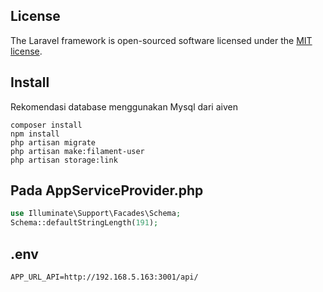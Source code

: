 ## License

The Laravel framework is open-sourced software licensed under the [MIT license](https://opensource.org/licenses/MIT).

## Install

Rekomendasi database menggunakan Mysql dari aiven

```console
composer install
npm install
php artisan migrate
php artisan make:filament-user
php artisan storage:link
```

## Pada AppServiceProvider.php

```php
use Illuminate\Support\Facades\Schema;
Schema::defaultStringLength(191);
```

## .env

```env
APP_URL_API=http://192.168.5.163:3001/api/
```
